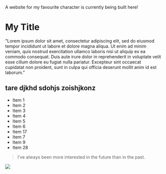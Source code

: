 A website for my favourite character is currently being built here!
# My Title

"Lorem ipsum dolor sit amet, consectetur adipiscing elit, sed do eiusmod tempor incididunt ut labore et dolore magna aliqua. Ut enim ad minim veniam, quis nostrud exercitation ullamco laboris nisi ut aliquip ex ea commodo consequat. Duis aute irure dolor in reprehenderit in voluptate velit esse cillum dolore eu fugiat nulla pariatur. Excepteur sint occaecat cupidatat non proident, sunt in culpa qui officia deserunt mollit anim id est laborum."

## tare djkhd sdohjs zoishjkonz

* Item 1
* Item 2
* Item 3
* Item 4
* Item 5
* Item 6
* Item 17
* Item 7
* Item 9
* Item 28

> I’ve always been more interested
> in the future than in the past.

<img src="https://secure.img1-fg.wfcdn.com/im/33179025/compr-r85/1664/1664004/mickey-mouse-life-size-cardboard-stand-up.jpg"/>
 
